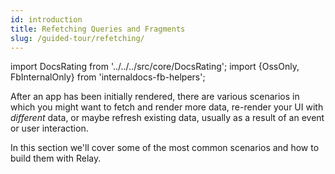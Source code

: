 ```yaml
---
id: introduction
title: Refetching Queries and Fragments
slug: /guided-tour/refetching/
---
```


import DocsRating from '../../../src/core/DocsRating';
import {OssOnly, FbInternalOnly} from 'internaldocs-fb-helpers';

After an app has been initially rendered, there are various scenarios in which you might want to fetch and render more data, re-render your UI with *different* data, or maybe refresh existing data, usually as a result of an event or user interaction.

In this section we'll cover some of the most common scenarios and how to build them with Relay.

<DocsRating />
